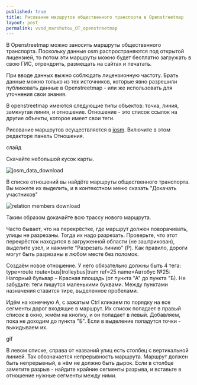 ```yaml
---
published: true
title: Рисование маршрутов общественного транспорта в Openstreetmap
layout: post
permalink: vvod_marshutov_OT_openstreetmap
---
```

В Openstreetmap можно заносить маршруты общественного транспорта. Поскольку данные osm распространяются под открытой лицензией, то потом эти маршруты можно будет бесплатно загружать в свою ГИС, отрендрить, размещать на сайтах и печатать.

При вводе данных выжно соблюдать лицензионную частоту. Брать данные можно только из тех источников, которые явно разрешили публиковать данные в Openstreetmap - или же использовать для уточнения свои знания.

В openstreetmap имеются следующие типы объектов: точка, линия, замкнутая линия, и отношение. Отношение - это список ссылок на другие объекты, которое имеет свои теги.

Рисование маршрутов осуществляется в [josm](http://josm.ru). Включите в этом редакторе панель Отношения.

слайд

Скачайте небольшой кусок карты. 

![josm_data_download](https://c2.staticflickr.com/8/7381/27392739973_77b83d9a84_o.gif "josm_data_download")

В списке отношений вы найдёте маршруты общественного транспорта. Вы можете их выделить, и в контекстном меню сказать "Докачать участников"

![relation members download](https://c2.staticflickr.com/8/7320/27391769083_d6b8b5d2a3_o.gif "relation members download")


Таким образом докачайте всю трассу нового маршрута.

Часто бывает, что на перекрёстке, где маршрут должен поворачивать, улицы не разрезаны. Тогда их надо разрезать. Проверьте, что этот перекрёсток находится в загруженной области (не заштрихован), выделите узел, и нажмите "Разрезать линию" (P).
Как правило, дороги могут быть разрезаны в любом месте без поломок.

Создаём новое отношение. У него обязательно должны быть 4 тега:
type=route
route=bus|trolleybus|tram
ref=25
name=Автобус №25: Нагорный бульвар – Красная площадь (от пункта "А" до пункта "Б).
Не забудьте: теги пишутся маленькими буквами. Между пунктами назначения ставится тире, выделенное пробелами.

Идём на конечную А, с зажатым Ctrl кликаем по порядку на все сегменты дорог входящие в маршрут. Их список попадает в правый список в окно, жмём на кнопку, и он попадает в левый. Добавляем, пока не доходим до пункта "Б".
Если в выделение попадутся точки - выкидываем их. 

gif

В левом списке, справа от названий улиц есть столбец с вертикальной линией. Так обозначается непрерывность маршрута. Маршрут должен быть непрерывный, в нём не должно быть дырок. Если в столбце заметите разрыв - найдите крайние сегменты разрыва, и вставьте в отношение нужные сегменты между ними.